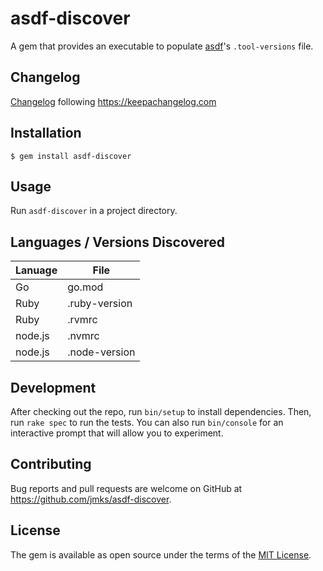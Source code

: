 # asdf-discover

A gem that provides an executable to populate [asdf](http://asdf-vm.com/)'s `.tool-versions` file.

## Changelog

[Changelog](./CHANGELOG.md) following https://keepachangelog.com

## Installation

```
$ gem install asdf-discover
```

## Usage

Run `asdf-discover` in a project directory.

## Languages / Versions Discovered

| Lanuage | File          |
|---------|---------------|
| Go      | go.mod        |
| Ruby    | .ruby-version |
| Ruby    | .rvmrc        |
| node.js | .nvmrc        |
| node.js | .node-version |

## Development

After checking out the repo, run `bin/setup` to install dependencies.
Then, run `rake spec` to run the tests.
You can also run `bin/console` for an interactive prompt that will allow you to experiment.

## Contributing

Bug reports and pull requests are welcome on GitHub at https://github.com/jmks/asdf-discover.

## License

The gem is available as open source under the terms of the [MIT License](https://opensource.org/licenses/MIT).
